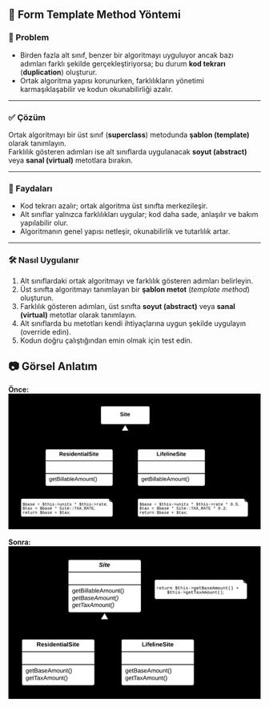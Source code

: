 ## 🧩 Form Template Method Yöntemi

### 🐞 Problem

- Birden fazla alt sınıf, benzer bir algoritmayı uyguluyor ancak bazı adımları farklı şekilde gerçekleştiriyorsa; bu durum **kod tekrarı** (**duplication**) oluşturur.
- Ortak algoritma yapısı korunurken, farklılıkların yönetimi karmaşıklaşabilir ve kodun okunabilirliği azalır.

---

### ✅ Çözüm

Ortak algoritmayı bir üst sınıf (**superclass**) metodunda **şablon (template)** olarak tanımlayın.  
Farklılık gösteren adımları ise alt sınıflarda uygulanacak **soyut (abstract)** veya **sanal (virtual)** metotlara bırakın.

---

### 🌱 Faydaları

- Kod tekrarı azalır; ortak algoritma üst sınıfta merkezileşir.
- Alt sınıflar yalnızca farklılıkları uygular; kod daha sade, anlaşılır ve bakım yapılabilir olur.
- Algoritmanın genel yapısı netleşir, okunabilirlik ve tutarlılık artar.

---

### 🛠️ Nasıl Uygulanır

1. Alt sınıflardaki ortak algoritmayı ve farklılık gösteren adımları belirleyin.
2. Üst sınıfta algoritmayı tanımlayan bir **şablon metot** (*template method*) oluşturun.
3. Farklılık gösteren adımları, üst sınıfta **soyut (abstract)** veya **sanal (virtual)** metotlar olarak tanımlayın.
4. Alt sınıflarda bu metotları kendi ihtiyaçlarına uygun şekilde uygulayın (override edin).
5. Kodun doğru çalıştığından emin olmak için test edin.


## 📷 Görsel Anlatım

**Önce:**  
![Önceki hali](before.png)

**Sonra:**  
![Sonraki hali](after.png)